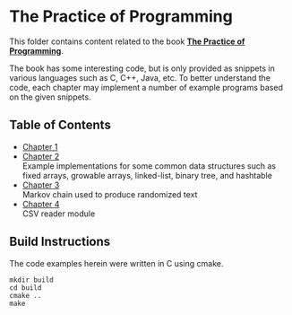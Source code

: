 # The Practice of Programming

This folder contains content related to the book [**The Practice of Programming**](https://www.cs.princeton.edu/~bwk/tpop.webpage/).

The book has some interesting code, but is only provided as snippets in various
languages such as C, C++, Java, etc. To better understand the code, each chapter
may implement a number of example programs based on the given snippets.

## Table of Contents
- [Chapter 1](chapter_01)
- [Chapter 2](chapter_02)  
  Example implementations for some common data structures such as fixed arrays, 
  growable arrays, linked-list, binary tree, and hashtable
- [Chapter 3](chapter_03)  
  Markov chain used to produce randomized text
- [Chapter 4](chapter_04)  
  CSV reader module

## Build Instructions

The code examples herein were written in C using cmake.

```
mkdir build
cd build
cmake ..
make
```
